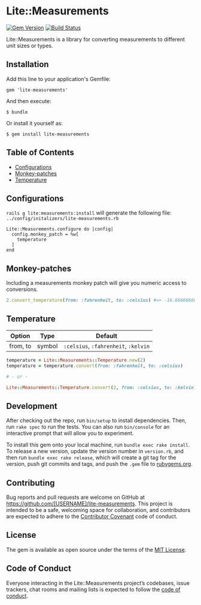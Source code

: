 # Lite::Measurements

[![Gem Version](https://badge.fury.io/rb/lite-measurements.svg)](http://badge.fury.io/rb/lite-measurements)
[![Build Status](https://travis-ci.org/drexed/lite-measurements.svg?branch=master)](https://travis-ci.org/drexed/lite-measurements)

Lite::Measurements is a library for converting measurements to different unit sizes or types.

## Installation

Add this line to your application's Gemfile:

```measurements
gem 'lite-measurements'
```

And then execute:

    $ bundle

Or install it yourself as:

    $ gem install lite-measurements

## Table of Contents

* [Configurations](#configurations)
* [Monkey-patches](#monkey-patches)
* [Temperature](#temperature)

## Configurations

`rails g lite:measurements:install` will generate the following file:
`../config/initalizers/lite-measurements.rb`

```measurements
Lite::Measurements.configure do |config|
  config.monkey_patch = %w[
    temperature
  ]
end
```

## Monkey-patches

Including a measurements monkey patch will give you numeric access to conversions.

```ruby
2.convert_temperature(from: :fahrenheit, to: :celsius) #=> -16.666666666666668
```

## Temperature

Option | Type | Default
--- | --- | ---
from, to | symbol | `:celsius`, `:fahrenheit`, `:kelvin`

```ruby
temperature = Lite::Measurements::Temperature.new(2)
temperature = temperature.convert(from: :fahrenheit, to: :celsius)      #=> -16.666666666666668

# - or -

Lite::Measurements::Temperature.convert(2, from: :celsius, to: :kelvin) #=> 275.15
```

## Development

After checking out the repo, run `bin/setup` to install dependencies. Then, run `rake spec` to run the tests. You can also run `bin/console` for an interactive prompt that will allow you to experiment.

To install this gem onto your local machine, run `bundle exec rake install`. To release a new version, update the version number in `version.rb`, and then run `bundle exec rake release`, which will create a git tag for the version, push git commits and tags, and push the `.gem` file to [rubygems.org](https://rubygems.org).

## Contributing

Bug reports and pull requests are welcome on GitHub at https://github.com/[USERNAME]/lite-measurements. This project is intended to be a safe, welcoming space for collaboration, and contributors are expected to adhere to the [Contributor Covenant](http://contributor-covenant.org) code of conduct.

## License

The gem is available as open source under the terms of the [MIT License](https://opensource.org/licenses/MIT).

## Code of Conduct

Everyone interacting in the Lite::Measurements project’s codebases, issue trackers, chat rooms and mailing lists is expected to follow the [code of conduct](https://github.com/[USERNAME]/lite-measurements/blob/master/CODE_OF_CONDUCT.md).

